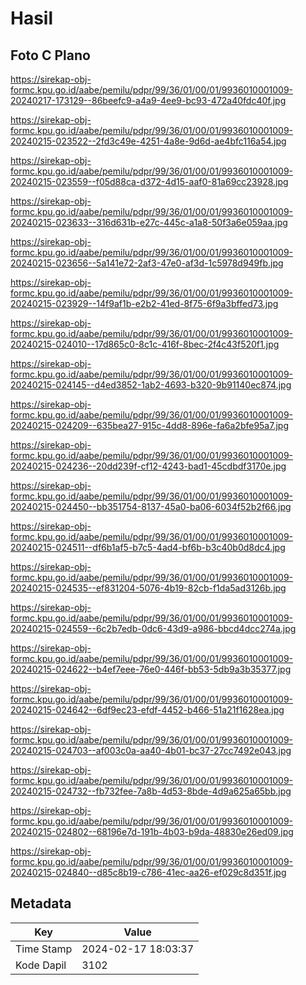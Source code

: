 # Hasil

## Foto C Plano

https://sirekap-obj-formc.kpu.go.id/aabe/pemilu/pdpr/99/36/01/00/01/9936010001009-20240217-173129--86beefc9-a4a9-4ee9-bc93-472a40fdc40f.jpg

https://sirekap-obj-formc.kpu.go.id/aabe/pemilu/pdpr/99/36/01/00/01/9936010001009-20240215-023522--2fd3c49e-4251-4a8e-9d6d-ae4bfc116a54.jpg

https://sirekap-obj-formc.kpu.go.id/aabe/pemilu/pdpr/99/36/01/00/01/9936010001009-20240215-023559--f05d88ca-d372-4d15-aaf0-81a69cc23928.jpg

https://sirekap-obj-formc.kpu.go.id/aabe/pemilu/pdpr/99/36/01/00/01/9936010001009-20240215-023633--316d631b-e27c-445c-a1a8-50f3a6e059aa.jpg

https://sirekap-obj-formc.kpu.go.id/aabe/pemilu/pdpr/99/36/01/00/01/9936010001009-20240215-023656--5a141e72-2af3-47e0-af3d-1c5978d949fb.jpg

https://sirekap-obj-formc.kpu.go.id/aabe/pemilu/pdpr/99/36/01/00/01/9936010001009-20240215-023929--14f9af1b-e2b2-41ed-8f75-6f9a3bffed73.jpg

https://sirekap-obj-formc.kpu.go.id/aabe/pemilu/pdpr/99/36/01/00/01/9936010001009-20240215-024010--17d865c0-8c1c-416f-8bec-2f4c43f520f1.jpg

https://sirekap-obj-formc.kpu.go.id/aabe/pemilu/pdpr/99/36/01/00/01/9936010001009-20240215-024145--d4ed3852-1ab2-4693-b320-9b91140ec874.jpg

https://sirekap-obj-formc.kpu.go.id/aabe/pemilu/pdpr/99/36/01/00/01/9936010001009-20240215-024209--635bea27-915c-4dd8-896e-fa6a2bfe95a7.jpg

https://sirekap-obj-formc.kpu.go.id/aabe/pemilu/pdpr/99/36/01/00/01/9936010001009-20240215-024236--20dd239f-cf12-4243-bad1-45cdbdf3170e.jpg

https://sirekap-obj-formc.kpu.go.id/aabe/pemilu/pdpr/99/36/01/00/01/9936010001009-20240215-024450--bb351754-8137-45a0-ba06-6034f52b2f66.jpg

https://sirekap-obj-formc.kpu.go.id/aabe/pemilu/pdpr/99/36/01/00/01/9936010001009-20240215-024511--df6b1af5-b7c5-4ad4-bf6b-b3c40b0d8dc4.jpg

https://sirekap-obj-formc.kpu.go.id/aabe/pemilu/pdpr/99/36/01/00/01/9936010001009-20240215-024535--ef831204-5076-4b19-82cb-f1da5ad3126b.jpg

https://sirekap-obj-formc.kpu.go.id/aabe/pemilu/pdpr/99/36/01/00/01/9936010001009-20240215-024559--6c2b7edb-0dc6-43d9-a986-bbcd4dcc274a.jpg

https://sirekap-obj-formc.kpu.go.id/aabe/pemilu/pdpr/99/36/01/00/01/9936010001009-20240215-024622--b4ef7eee-76e0-446f-bb53-5db9a3b35377.jpg

https://sirekap-obj-formc.kpu.go.id/aabe/pemilu/pdpr/99/36/01/00/01/9936010001009-20240215-024642--6df9ec23-efdf-4452-b466-51a21f1628ea.jpg

https://sirekap-obj-formc.kpu.go.id/aabe/pemilu/pdpr/99/36/01/00/01/9936010001009-20240215-024703--af003c0a-aa40-4b01-bc37-27cc7492e043.jpg

https://sirekap-obj-formc.kpu.go.id/aabe/pemilu/pdpr/99/36/01/00/01/9936010001009-20240215-024732--fb732fee-7a8b-4d53-8bde-4d9a625a65bb.jpg

https://sirekap-obj-formc.kpu.go.id/aabe/pemilu/pdpr/99/36/01/00/01/9936010001009-20240215-024802--68196e7d-191b-4b03-b9da-48830e26ed09.jpg

https://sirekap-obj-formc.kpu.go.id/aabe/pemilu/pdpr/99/36/01/00/01/9936010001009-20240215-024840--d85c8b19-c786-41ec-aa26-ef029c8d351f.jpg


## Metadata

| Key        | Value               |
| ---------- | ------------------- |
| Time Stamp | 2024-02-17 18:03:37 |
| Kode Dapil | 3102                |



